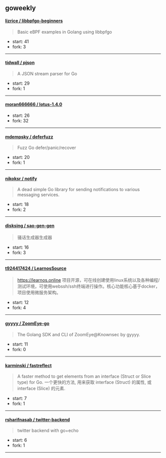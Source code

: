 ## goweekly

#### [lizrice / libbpfgo-beginners](https://github.com/lizrice/libbpfgo-beginners)

> Basic eBPF examples in Golang using libbpfgo

+ start: 41
+ fork: 3

----


#### [tidwall / pjson](https://github.com/tidwall/pjson)

> A JSON stream parser for Go

+ start: 29
+ fork: 1

----


#### [moran666666 / lotus-1.4.0](https://github.com/moran666666/lotus-1.4.0)

> 

+ start: 26
+ fork: 32

----


#### [mdempsky / deferfuzz](https://github.com/mdempsky/deferfuzz)

> Fuzz Go defer/panic/recover

+ start: 20
+ fork: 1

----


#### [nikoksr / notify](https://github.com/nikoksr/notify)

> A dead simple Go library for sending notifications to various messaging services.

+ start: 18
+ fork: 2

----


#### [disksing / sao-gen-gen](https://github.com/disksing/sao-gen-gen)

> 骚话生成器生成器

+ start: 16
+ fork: 3

----


#### [t924417424 / LearnosSource](https://github.com/t924417424/LearnosSource)

> https://learnos.online 项目开源，可在线创建使用linux系统以及各种编程/测试环境，可使用webssh/ssh终端进行操作。核心功能核心基于docker，项目使用微服务架构。

+ start: 12
+ fork: 4

----


#### [gyyyy / ZoomEye-go](https://github.com/gyyyy/ZoomEye-go)

> The Golang SDK and CLI of ZoomEye@Knownsec by gyyyy.

+ start: 11
+ fork: 0

----


#### [karminski / fastreflect](https://github.com/karminski/fastreflect)

> A faster method to get elements from an interface (Struct or Slice type) for Go. 一个更快的方法, 用来获取 interface (Struct) 的属性, 或 interface (Slice)  的元素.

+ start: 7
+ fork: 1

----


#### [rsharifnasab / twitter-backend](https://github.com/rsharifnasab/twitter-backend)

> twitter backend with go+echo

+ start: 6
+ fork: 1

----

